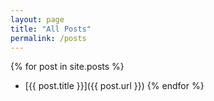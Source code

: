 ```yaml
---
layout: page
title: "All Posts"
permalink: /posts
---
```


{% for post in site.posts %}
- [{{ post.title }}]({{ post.url }})
{% endfor %}
